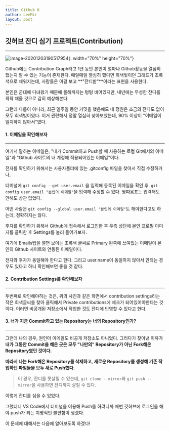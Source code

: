 ```yaml
---
title: Github 0
author: LeeMir
layout: post
---
```


## 깃허브 잔디 심기 프로젝트(Contribution)

- - -

![image-20201203190517954](https://user-images.githubusercontent.com/42960217/101017584-a04dce00-35ad-11eb-8ebe-91bb21285dd8.png){: width="70%" height="70%"}



Github에는 Contribution Graph라고 1년 동안 본인이 얼마나 Github활동을 열심히 했는지 알 수 있는 기능이 존재한다. 매일매일 열심히 했다면 회색빛이던 그래프가 초록색으로 채워지는데, 사람들은 이걸 보고 **"잔디밭"**이라는 표현을 사용한다.

본인은 군대에 다녀왔기 때문에 올해까지는 텅텅 비어있지만, 내년에는 무성한 잔디를 꽉꽉 채울 것으로 감히 예상해본다.



그런데 다름이 아니라, 최근 일주일 동안 커밋을 했음에도 내 정원은 조금의 잔디도 없이 모두 회색빛이였다. 이거 관련해서 정말 열심히 찾아보았는데, 90% 이상이 "이메일이 일치하지 않아서"였다.



#### 1. 이메일을 확인해보자

------

여기서 말하는 이메일은, "내가 Commit하고 Push할 때 사용하는 로컬 Git에서의 이메일"과 "Github 사이트의 내 계정에 적용되어있는 이메일"이다.



전자를 확인하기 위해서는 사용자폴더에 있는 .gitconfig 파일을 찾아서 직접 수정하거나,

터미널에 `git config --get user.email` 을 입력해 등록된 이메일을 확인 후, `git config user.email "본인의 이메일"`을 입력해 수정할 수 있다. 쌍따옴표는 입력해도 안해도 상관 없었다.

어떤 사람은 `git config --global user.email "본인의 이메일"`도 해야한다고도 하는데, 정확하지는 않다.



후자를 확인하기 위해서 Github에 접속해서 로그인한 후 우측 상단에 본인 프로필 이미지를 클릭한 후 Settings를 눌러 들어가보자.

여기에 Emails탭을 열면 보이는 초록색 글씨로 Primary 왼쪽에 쓰여있는 이메일이 본인의 Github 사이트와 연동된 이메일이다.



전자와 후자가 동일해야 한다고 한다. 그리고 user.name이 동일하지 않아서 안되는 경우도 있다고 하니 확인해보면 좋을 것 같다.



#### 2. Contribution Settings를 확인해보자

------

두번째로 확인해야하는 것은, 위의 사진과 같은 화면에서 contribution settings라는 작은 회색글씨를 찾아 클릭해서 Private contributions에 체크가 되어있어야한다는 것이다. 이러면 비공개된 저장소에서 작업한 것도 잔디에 반영할 수 있다고 한다.



#### 3. 너가 지금 Commit하고 있는 Repository는 너의 Repository인가?

------

그런데 나의 경우, 원인이 이메일도 비공개 저장소도 아니었다. 그러다가 찾아낸 이유가 **내가 그동안 Commit을 해온 곳은 모두 "나만의" Repository가 아닌 Fork해온 Repository였던 것이다.**

**따라서 나는 Fork해온 Repository를 삭제하고, 새로운 Repository를 생성해 기존 작업하던 파일들을 모두 새로 Push했다.**



> 이 경우, 잔디를 못살릴 수 있는데, `git clone --mirror`와 `git push --mirror`을 사용하면 잔디까지 살릴 수 있다.



이렇게 잔디를 심을 수 있었다.

그랬더니 VS Code에서 터미널을 이용해 Push를 하려니까 매번 깃허브에 로그인을 해야 push가 되는 치명적인 불편함이 생겼다.

이 문제에 대해서는 다음에 알아보도록 하겠다!
